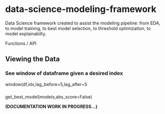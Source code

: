 # data-science-modeling-framework
Data Science framework created to assist the modeling pipeline: from EDA, to model training, to best model selection, to threshold optimization, to model explainabilty.

Functions / API 

## Viewing the Data

### See window of dataframe given a desired index
window(df,idx,lag_before=5,lag_after=5

### 

get_best_model(models,abs_score=False)

**(DOCUMENTATION WORK IN PROGRESS...)**

